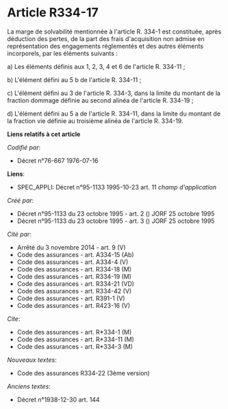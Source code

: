 # Article R334-17

La marge de solvabilité mentionnée à l'article R. 334-1 est constituée, après déduction des pertes, de la part des frais
d'acquisition non admise en représentation des engagements réglementés et des autres éléments incorporels, par les éléments
suivants :

a) Les éléments définis aux 1, 2, 3, 4 et 6 de l'article R. 334-11 ;

b) L'élément défini au 5 b de l'article R. 334-11 ;

c) L'élément défini au 3 de l'article R. 334-3, dans la limite du montant de la fraction dommage définie au second alinéa de
l'article R. 334-19 ;

d) L'élément défini au 5 a de l'article R. 334-11, dans la limite du montant de la fraction vie définie au troisième alinéa
de l'article R. 334-19.

**Liens relatifs à cet article**

_Codifié par_:

  - Décret n°76-667 1976-07-16

**Liens**:

  - SPEC_APPLI: Décret n°95-1133 1995-10-23 art. 11 *champ d'application*

_Créé par_:

  - Décret n°95-1133 du 23 octobre 1995 - art. 2 () JORF 25 octobre 1995
  - Décret n°95-1133 du 23 octobre 1995 - art. 3 () JORF 25 octobre 1995

_Cité par_:

  - Arrêté du 3 novembre 2014 - art. 9 (V)
  - Code des assurances - art. A334-15 (Ab)
  - Code des assurances - art. A334-4 (V)
  - Code des assurances - art. R334-18 (M)
  - Code des assurances - art. R334-19 (M)
  - Code des assurances - art. R334-21 (VD)
  - Code des assurances - art. R334-42 (V)
  - Code des assurances - art. R391-1 (V)
  - Code des assurances - art. R423-16 (V)

_Cite_:

  - Code des assurances - art. R*334-1 (M)
  - Code des assurances - art. R*334-11 (M)
  - Code des assurances - art. R*334-3 (M)

_Nouveaux textes_:

  - Code des assurances R334-22 (3ème version)

_Anciens textes_:

  - Décret n°1938-12-30 art. 144

